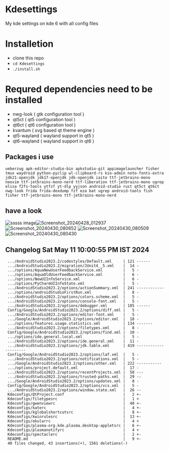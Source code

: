 # Kdesettings
  My kde settings on kde 6 with all config files
 
# Installetion
- clone this repo
- `cd Kdesettings`
- `./install.sh`

# Requred dependencies need to be installed
- nwg-look                                                ( gtk configuration tool )
- qt5ct                                                  ( qt5 configuration tool )
- qt6ct                                                  ( qt6 configuration tool )
- kvantum                                                ( svg based qt theme engine )
- qt5-wayland                                            ( wayland support in qt5 )
- qt6-wayland                                            ( wayland support in qt6 )

## Packages i use 
``` 
ueberzug apk-editor-studio-bin apkstudio-git appimagelauncher fisher tmux waydroid python-pyclip wl-clipboard-rs kio-admin noto-fonts-extra jdk21-openjdk jdk17-openjdk jdk-openjdk iaito ttf-jetbrains-mono neovim ttf-jetbrains-mono-nerd ttf-liberation ttf-jetbrains-mono ugrep elisa f2fs-tools ytfzf yt-dlp yyjson android-studio rust qt5ct qt6ct nwg-look frida frida-dexdump fzf eza bat ugrep android-tools fish fisher ttf-jetbrains-mono ttf-jetbrains-mono-nerd 

```
## have a look
![sssss](https://github.com/ALEX5402/Kdesettings/assets/76860596/b80d5c47-3875-4c11-a451-b70e212b507a)
image![Screenshot_20240428_012937](https://github.com/ALEX5402/Kdesettings/assets/76860596/dc3b01ac-b289-4165-a134-acf529370561)
![Screenshot_20240430_080652](https://github.com/ALEX5402/Kdesettings/assets/76860596/7f518edf-ff0b-41fd-853c-b78ea457078f)
![Screenshot_20240430_080509](https://github.com/ALEX5402/Kdesettings/assets/76860596/e7017410-fc18-4a68-b25f-7132873ecb0b)
![Screenshot_20240430_080430](https://github.com/ALEX5402/Kdesettings/assets/76860596/3f8e5ecb-7374-4b09-82d1-942c918de48f)

 
## Changelog Sat May 11 10:00:55 PM IST 2024
```
 .../AndroidStudio2023.2/codestyles/Default.xml     | 121 ------
 .../AndroidStudio2023.2/migration/JUnit4__5.xml    |  14 -
 .../options/AquaNewUserFeedbackService.xml         |   5 -
 .../options/AquaOldUserFeedbackService.xml         |   6 -
 .../options/NewUIInfoService.xml                   |   6 -
 .../options/PyCharmUIInfoState.xml                 |   5 -
 .../AndroidStudio2023.2/options/actionSummary.xml  | 241 ------------
 .../options/androidStudioFirstRun.xml              |   8 -
 .../AndroidStudio2023.2/options/colors.scheme.xml  |   5 -
 .../AndroidStudio2023.2/options/console-font.xml   |   5 -
 .../AndroidStudio2023.2/options/debugger.xml       | 105 ------
 Config/Google/AndroidStudio2023.2/options/diff.xml |   5 -
 .../AndroidStudio2023.2/options/editor-font.xml    |   5 -
 .../Google/AndroidStudio2023.2/options/editor.xml  |  18 -
 .../options/features.usage.statistics.xml          | 134 -------
 .../AndroidStudio2023.2/options/filetypes.xml      |   8 -
 Config/Google/AndroidStudio2023.2/options/find.xml |  10 -
 .../options/ide.general.local.xml                  |   5 -
 .../AndroidStudio2023.2/options/ide.general.xml    |  11 -
 .../AndroidStudio2023.2/options/jdk.table.xml      | 419 ---------------------
 Config/Google/AndroidStudio2023.2/options/laf.xml  |   5 -
 .../AndroidStudio2023.2/options/notifications.xml  |   5 -
 .../Google/AndroidStudio2023.2/options/other.xml   | 222 -----------
 .../options/project.default.xml                    |  17 -
 .../AndroidStudio2023.2/options/recentProjects.xml |  58 ---
 .../AndroidStudio2023.2/options/trusted-paths.xml  |  29 --
 .../Google/AndroidStudio2023.2/options/updates.xml |   8 -
 Config/Google/AndroidStudio2023.2/options/vcs.xml  |   5 -
 .../AndroidStudio2023.2/options/window.state.xml   |  26 --
 Kdeconfigs/QtProject.conf                          |   2 +-
 Kdeconfigs/filetypesrc                             |   1 +
 Kdeconfigs/gwenviewrc                              |  40 +-
 Kdeconfigs/katerc                                  |   4 +-
 Kdeconfigs/kglobalshortcutsrc                      |   8 +-
 Kdeconfigs/kwinrulesrc                             |  13 +-
 Kdeconfigs/okularrc                                |   4 +
 Kdeconfigs/plasma-org.kde.plasma.desktop-appletsrc |   6 +-
 Kdeconfigs/plasmanotifyrc                          |   4 +
 Kdeconfigs/spectaclerc                             |   2 +-
 README.md                                          |   9 +-
 40 files changed, 43 insertions(+), 1561 deletions(-)
```
 
